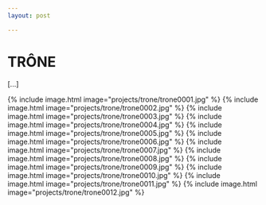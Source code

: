 ```yaml
---
layout: post

---
```

# TRÔNE

[...]


{% include image.html image="projects/trone/trone0001.jpg" %}
{% include image.html image="projects/trone/trone0002.jpg" %}
{% include image.html image="projects/trone/trone0003.jpg" %}
{% include image.html image="projects/trone/trone0004.jpg" %}
{% include image.html image="projects/trone/trone0005.jpg" %}
{% include image.html image="projects/trone/trone0006.jpg" %}
{% include image.html image="projects/trone/trone0007.jpg" %}
{% include image.html image="projects/trone/trone0008.jpg" %}
{% include image.html image="projects/trone/trone0009.jpg" %}
{% include image.html image="projects/trone/trone0010.jpg" %}
{% include image.html image="projects/trone/trone0011.jpg" %}
{% include image.html image="projects/trone/trone0012.jpg" %}
